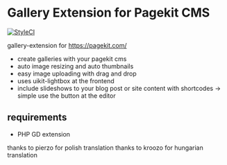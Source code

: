 # Gallery Extension for Pagekit CMS
[![StyleCI](https://styleci.io/repos/65122978/shield?branch=master)](https://styleci.io/repos/65122978)

gallery-extension for https://pagekit.com/ 

- create galleries with your pagekit cms
- auto image resizing and auto thumbnails
- easy image uploading with drag and drop
- uses uikit-lightbox at the frontend
- include slideshows to your blog post or site content with shortcodes -> simple use the button at the editor

## requirements
- PHP GD extension

thanks to pierzo for polish translation
thanks to kroozo for hungarian translation
